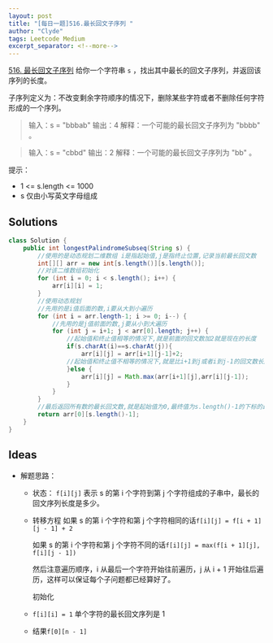 ```yaml
---
layout: post
title: "[每日一题]516.最长回文子序列 "
author: "Clyde"
tags: Leetcode Medium
excerpt_separator: <!--more-->
---
```


[516. 最长回文子序列](https://leetcode.cn/problems/longest-palindromic-subsequence/)  给你一个字符串 `s` ，找出其中最长的回文子序列，并返回该序列的长度。<!--more-->

子序列定义为：不改变剩余字符顺序的情况下，删除某些字符或者不删除任何字符形成的一个序列。

>  输入：s = "bbbab"
>  输出：4
>  解释：一个可能的最长回文子序列为 "bbbb" 。


>输入：s = "cbbd"
>输出：2
>解释：一个可能的最长回文子序列为 "bb" 。


提示：

- 1 <= s.length <= 1000
- s 仅由小写英文字母组成


##  Solutions


```java
class Solution {
    public int longestPalindromeSubseq(String s) {
        //使用的是动态规划二维数组 i是指起始值,j是指终止位置,记录当前最长回文数
        int[][] arr = new int[s.length()][s.length()];
        //对该二维数组初始化
        for (int i = 0; i < s.length(); i++) {
            arr[i][i] = 1;
        }
        //使用动态规划
        //先用的是i值后面的数,i要从大到小遍历
        for (int i = arr.length-1; i >= 0; i--) {
            //先用的是j值前面的数,j要从小到大遍历
            for (int j = i+1; j < arr[0].length; j++) {
                //起始值和终止值相等的情况下,就是前面的回文数加2就是现在的长度
                if(s.charAt(i)==s.charAt(j)){
                    arr[i][j] = arr[i+1][j-1]+2;
                //起始值和终止值不相等的情况下,就是比i+1到j或者i到j-1的回文数长度大就选那个
                }else {
                    arr[i][j] = Math.max(arr[i+1][j],arr[i][j-1]);
                }
            }
        }
        //最后返回所有数的最长回文数,就是起始值为0,最终值为s.length()-1的下标的最长回文数
        return arr[0][s.length()-1];
    }
}
```

##  Ideas

- 解题思路：

  - 状态：
    `f[i][j]` 表示 s 的第 i 个字符到第 j 个字符组成的子串中，最长的回文序列长度是多少。
  
  - 转移方程
    如果 s 的第 i 个字符和第 j 个字符相同的话`f[i][j] = f[i + 1][j - 1] + 2`
  
    如果 s 的第 i 个字符和第 j 个字符不同的话`f[i][j] = max(f[i + 1][j], f[i][j - 1])`
  
    然后注意遍历顺序，i 从最后一个字符开始往前遍历，j 从 i + 1 开始往后遍历，这样可以保证每个子问题都已经算好了。
  
    初始化
  -  `f[i][i] = 1` 单个字符的最长回文序列是 1
  
  - 结果`f[0][n - 1]`
  
  
